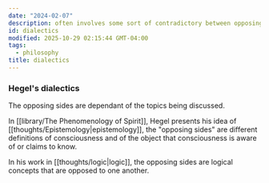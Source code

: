 ```yaml
---
date: "2024-02-07"
description: often involves some sort of contradictory between opposing sides.
id: dialectics
modified: 2025-10-29 02:15:44 GMT-04:00
tags:
  - philosophy
title: dialectics
---
```


### Hegel's dialectics

The opposing sides are dependant of the topics being discussed.

In [[library/The Phenomenology of Spirit]], Hegel presents his idea of [[thoughts/Epistemology|epistemology]], the "opposing sides" are different definitions of consciousness and of the object that consciousness is aware of or claims to know.

In his work in [[thoughts/logic|logic]], the opposing sides are logical concepts that are opposed to one another.
